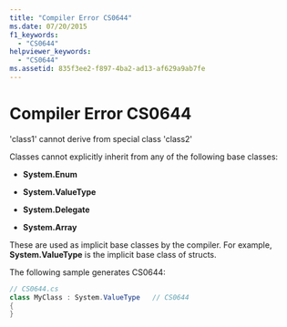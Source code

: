 ```yaml
---
title: "Compiler Error CS0644"
ms.date: 07/20/2015
f1_keywords: 
  - "CS0644"
helpviewer_keywords: 
  - "CS0644"
ms.assetid: 835f3ee2-f897-4ba2-ad13-af629a9ab7fe
---
```

# Compiler Error CS0644
'class1' cannot derive from special class 'class2'  
  
 Classes cannot explicitly inherit from any of the following base classes:  
  
-   **System.Enum**  
  
-   **System.ValueType**  
  
-   **System.Delegate**  
  
-   **System.Array**  
  
 These are used as implicit base classes by the compiler. For example, **System.ValueType** is the implicit base class of structs.  
  
 The following sample generates CS0644:  
  
```csharp  
// CS0644.cs  
class MyClass : System.ValueType   // CS0644  
{  
}  
```
